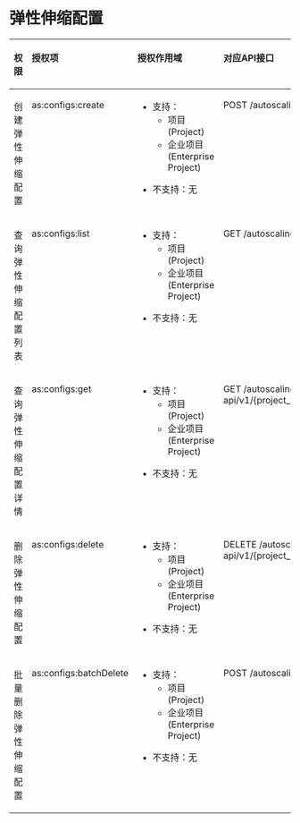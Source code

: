 # 弹性伸缩配置<a name="zh-cn_topic_0120434954"></a>

<a name="table6521155717015"></a>
<table><thead align="left"><tr id="row452275718014"><th class="cellrowborder" valign="top" width="15.78%" id="mcps1.1.5.1.1"><p id="p4205119652"><a name="p4205119652"></a><a name="p4205119652"></a>权限</p>
</th>
<th class="cellrowborder" valign="top" width="19.27%" id="mcps1.1.5.1.2"><p id="p17522185717013"><a name="p17522185717013"></a><a name="p17522185717013"></a>授权项</p>
</th>
<th class="cellrowborder" valign="top" width="25.2%" id="mcps1.1.5.1.3"><p id="p1841555914555"><a name="p1841555914555"></a><a name="p1841555914555"></a>授权作用域</p>
</th>
<th class="cellrowborder" valign="top" width="39.75%" id="mcps1.1.5.1.4"><p id="p135221579017"><a name="p135221579017"></a><a name="p135221579017"></a>对应API接口</p>
</th>
</tr>
</thead>
<tbody><tr id="row0522357809"><td class="cellrowborder" valign="top" width="15.78%" headers="mcps1.1.5.1.1 "><p id="p1946563550"><a name="p1946563550"></a><a name="p1946563550"></a>创建弹性伸缩配置</p>
</td>
<td class="cellrowborder" valign="top" width="19.27%" headers="mcps1.1.5.1.2 "><p id="p145221571705"><a name="p145221571705"></a><a name="p145221571705"></a>as:configs:create</p>
</td>
<td class="cellrowborder" valign="top" width="25.2%" headers="mcps1.1.5.1.3 "><a name="ul19673454131111"></a><a name="ul19673454131111"></a><ul id="ul19673454131111"><li>支持：<a name="ul1467414544117"></a><a name="ul1467414544117"></a><ul id="ul1467414544117"><li>项目(Project)</li><li>企业项目(Enterprise Project)</li></ul>
</li></ul>
<a name="ul166751547118"></a><a name="ul166751547118"></a><ul id="ul166751547118"><li>不支持：无</li></ul>
</td>
<td class="cellrowborder" valign="top" width="39.75%" headers="mcps1.1.5.1.4 "><p id="p352285710017"><a name="p352285710017"></a><a name="p352285710017"></a>POST /autoscaling-api/v1/{project_id}/scaling_configuration</p>
</td>
</tr>
<tr id="row0522185711019"><td class="cellrowborder" valign="top" width="15.78%" headers="mcps1.1.5.1.1 "><p id="p1794105610551"><a name="p1794105610551"></a><a name="p1794105610551"></a>查询弹性伸缩配置列表</p>
</td>
<td class="cellrowborder" valign="top" width="19.27%" headers="mcps1.1.5.1.2 "><p id="p11522175713011"><a name="p11522175713011"></a><a name="p11522175713011"></a>as:configs:list</p>
</td>
<td class="cellrowborder" valign="top" width="25.2%" headers="mcps1.1.5.1.3 "><a name="ul1354014322815"></a><a name="ul1354014322815"></a><ul id="ul1354014322815"><li>支持：<a name="ul65413430285"></a><a name="ul65413430285"></a><ul id="ul65413430285"><li>项目(Project)</li><li>企业项目(Enterprise Project)</li></ul>
</li></ul>
<a name="ul254354317282"></a><a name="ul254354317282"></a><ul id="ul254354317282"><li>不支持：无</li></ul>
</td>
<td class="cellrowborder" valign="top" width="39.75%" headers="mcps1.1.5.1.4 "><p id="p1352235715016"><a name="p1352235715016"></a><a name="p1352235715016"></a>GET /autoscaling-api/v1/{project_id}/scaling_configuration</p>
</td>
</tr>
<tr id="row15225577015"><td class="cellrowborder" valign="top" width="15.78%" headers="mcps1.1.5.1.1 "><p id="p19445655518"><a name="p19445655518"></a><a name="p19445655518"></a>查询弹性伸缩配置详情</p>
</td>
<td class="cellrowborder" valign="top" width="19.27%" headers="mcps1.1.5.1.2 "><p id="p2522857407"><a name="p2522857407"></a><a name="p2522857407"></a>as:configs:get</p>
</td>
<td class="cellrowborder" valign="top" width="25.2%" headers="mcps1.1.5.1.3 "><a name="ul66831047122810"></a><a name="ul66831047122810"></a><ul id="ul66831047122810"><li>支持：<a name="ul46841447112812"></a><a name="ul46841447112812"></a><ul id="ul46841447112812"><li>项目(Project)</li><li>企业项目(Enterprise Project)</li></ul>
</li></ul>
<a name="ul468712474282"></a><a name="ul468712474282"></a><ul id="ul468712474282"><li>不支持：无</li></ul>
</td>
<td class="cellrowborder" valign="top" width="39.75%" headers="mcps1.1.5.1.4 "><p id="p1052245712017"><a name="p1052245712017"></a><a name="p1052245712017"></a>GET /autoscaling-api/v1/{project_id}/scaling_configuration/{scaling_configuration_id}</p>
</td>
</tr>
<tr id="row55221457205"><td class="cellrowborder" valign="top" width="15.78%" headers="mcps1.1.5.1.1 "><p id="p194125615552"><a name="p194125615552"></a><a name="p194125615552"></a>删除弹性伸缩配置</p>
</td>
<td class="cellrowborder" valign="top" width="19.27%" headers="mcps1.1.5.1.2 "><p id="p1552216578017"><a name="p1552216578017"></a><a name="p1552216578017"></a>as:configs:delete</p>
</td>
<td class="cellrowborder" valign="top" width="25.2%" headers="mcps1.1.5.1.3 "><a name="ul1467110511285"></a><a name="ul1467110511285"></a><ul id="ul1467110511285"><li>支持：<a name="ul5673165152819"></a><a name="ul5673165152819"></a><ul id="ul5673165152819"><li>项目(Project)</li><li>企业项目(Enterprise Project)</li></ul>
</li></ul>
<a name="ul1967412514289"></a><a name="ul1967412514289"></a><ul id="ul1967412514289"><li>不支持：无</li></ul>
</td>
<td class="cellrowborder" valign="top" width="39.75%" headers="mcps1.1.5.1.4 "><p id="p1152285711014"><a name="p1152285711014"></a><a name="p1152285711014"></a>DELETE /autoscaling-api/v1/{project_id}/scaling_configuration/{scaling_configuration_id}</p>
</td>
</tr>
<tr id="row201240287115"><td class="cellrowborder" valign="top" width="15.78%" headers="mcps1.1.5.1.1 "><p id="p49414560559"><a name="p49414560559"></a><a name="p49414560559"></a>批量删除弹性伸缩配置</p>
</td>
<td class="cellrowborder" valign="top" width="19.27%" headers="mcps1.1.5.1.2 "><p id="p1312516282116"><a name="p1312516282116"></a><a name="p1312516282116"></a>as:configs:batchDelete</p>
</td>
<td class="cellrowborder" valign="top" width="25.2%" headers="mcps1.1.5.1.3 "><a name="ul181485552810"></a><a name="ul181485552810"></a><ul id="ul181485552810"><li>支持：<a name="ul18142559282"></a><a name="ul18142559282"></a><ul id="ul18142559282"><li>项目(Project)</li><li>企业项目(Enterprise Project)</li></ul>
</li></ul>
<a name="ul18166556281"></a><a name="ul18166556281"></a><ul id="ul18166556281"><li>不支持：无</li></ul>
</td>
<td class="cellrowborder" valign="top" width="39.75%" headers="mcps1.1.5.1.4 "><p id="p612562817118"><a name="p612562817118"></a><a name="p612562817118"></a>POST /autoscaling-api/v1/{project_id}/scaling_configurations</p>
</td>
</tr>
</tbody>
</table>

